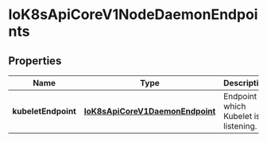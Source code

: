
# IoK8sApiCoreV1NodeDaemonEndpoints

## Properties
Name | Type | Description | Notes
------------ | ------------- | ------------- | -------------
**kubeletEndpoint** | [**IoK8sApiCoreV1DaemonEndpoint**](IoK8sApiCoreV1DaemonEndpoint.md) | Endpoint on which Kubelet is listening. |  [optional]



